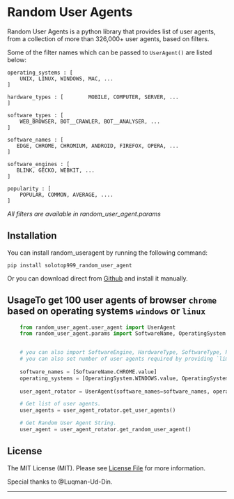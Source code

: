 Random User Agents
==================

Random User Agents is a python library that provides list of user agents,
from a collection of more than 326,000+ user agents, based on filters.

Some of the filter names which can be passed to `UserAgent()` are listed below:

    operating_systems : [
        UNIX, LINUX, WINDOWS, MAC, ...
    ]

    hardware_types : [        MOBILE, COMPUTER, SERVER, ...
    ]

    software_types : [
        WEB_BROWSER, BOT__CRAWLER, BOT__ANALYSER, ...
    ]

    software_names : [
       EDGE, CHROME, CHROMIUM, ANDROID, FIREFOX, OPERA, ...
    ]

    software_engines : [
       BLINK, GECKO, WEBKIT, ...
    ]

    popularity : [
        POPULAR, COMMON, AVERAGE, ....
    ]

*All filters are available in random_user_agent.params*

Installation
------------

You can install random_useragent by running the following command:

    pip install solotop999_random_user_agent

Or you can download direct from [Github](https://github.com/solotop999/solotop_random_user_agent) and install it manually.

UsageTo get 100 user agents of browser `chrome` based on operating systems `windows` or `linux`
-----------------------------------------------------------------------

```python
    from random_user_agent.user_agent import UserAgent
    from random_user_agent.params import SoftwareName, OperatingSystem


    # you can also import SoftwareEngine, HardwareType, SoftwareType, Popularity from random_user_agent.params
    # you can also set number of user agents required by providing `limit` as parameter
  
    software_names = [SoftwareName.CHROME.value]
    operating_systems = [OperatingSystem.WINDOWS.value, OperatingSystem.LINUX.value]   
  
    user_agent_rotator = UserAgent(software_names=software_names, operating_systems=operating_systems, limit=100)

    # Get list of user agents.
    user_agents = user_agent_rotator.get_user_agents()

    # Get Random User Agent String.
    user_agent = user_agent_rotator.get_random_user_agent()

```

License
-------

The MIT License (MIT). Please see [License File](https://github.com/Luqman-Ud-Din/random_user_agent/blob/master/LICENSE) for more information.

Special thanks to @Luqman-Ud-Din.

---
